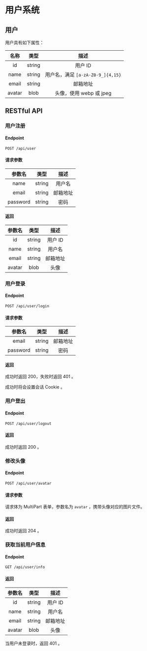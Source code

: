 # 用户系统

## 用户

用户具有如下属性：

|  名称  |  类型  |               描述                |
| :----: | :----: | :-------------------------------: |
|   id   | string |              用户 ID              |
|  name  | string | 用户名，满足 `[a-zA-Z0-9_]{4,15}` |
| email  | string |             邮箱地址              |
| avatar |  blob  |      头像，使用 webp 或 jpeg      |

## RESTful API

### 用户注册

#### Endpoint

`POST /api/user`

#### 请求参数

|  参数名  |  类型  |   描述   |
| :------: | :----: | :------: |
|   name   | string |  用户名  |
|  email   | string | 邮箱地址 |
| password | string |   密码   |

#### 返回

| 参数名 |  类型  |   描述   |
| :----: | :----: | :------: |
|   id   | string | 用户 ID  |
|  name  | string |  用户名  |
| email  | string | 邮箱地址 |
| avatar |  blob  |   头像   |

### 用户登录

#### Endpoint

`POST /api/user/login`

#### 请求参数

|  参数名  |  类型  |   描述   |
| :------: | :----: | :------: |
|  email   | string | 邮箱地址 |
| password | string |   密码   |

#### 返回

成功时返回 200，失败时返回 401 。

成功时将会设置会话 Cookie 。

### 用户登出

#### Endpoint

`POST /api/user/logout`

#### 返回

成功时返回 200 。

### 修改头像

#### Endpoint

`POST /api/user/avatar`

#### 请求参数

请求体为 MultiPart 表单，参数名为 `avatar` ，携带头像对应的图片文件。

#### 返回

成功时返回 204 。

### 获取当前用户信息

#### Endpoint

`GET /api/user/info`

#### 返回

| 参数名 |  类型  |   描述   |
| :----: | :----: | :------: |
|   id   | string | 用户 ID  |
|  name  | string |  用户名  |
| email  | string | 邮箱地址 |
| avatar |  blob  |   头像   |

当用户未登录时，返回 401 。
